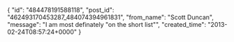  {
   "id": "484478191588118",
   "post_id": "462493170453287_484074394961831",
   "from_name": "Scott Duncan",
   "message": "I am most definately \"on the short list\"",
   "created_time": "2013-02-24T08:57:24+0000"
 }

